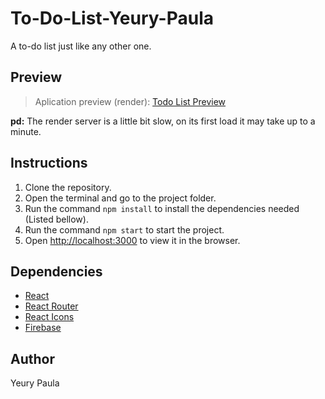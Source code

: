 # To-Do-List-Yeury-Paula
A to-do list just like any other one.

## Preview
>Aplication preview (render): [Todo List Preview](https://todo-list-paralela.onrender.com)

**pd:** The render server is a little bit slow, on its first load it may take up to a minute.

## Instructions
1. Clone the repository.
2. Open the terminal and go to the project folder.
3. Run the command `npm install` to install the dependencies needed (Listed bellow).
4. Run the command `npm start` to start the project.
5. Open [http://localhost:3000](http://localhost:3000) to view it in the browser.

## Dependencies
- [React](https://reactjs.org/)
- [React Router](https://reactrouter.com/)
- [React Icons](https://react-icons.github.io/react-icons/)
- [Firebase](https://firebase.google.com/)

## Author
Yeury Paula
